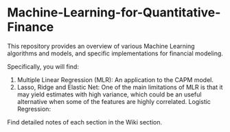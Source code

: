 # Machine-Learning-for-Quantitative-Finance
This repository provides an overview of various Machine Learning algorithms and models, and specific implementations for financial modeling.

Specifically, you will find:

1. Multiple Linear Regression (MLR): An application to the CAPM model.
2. Lasso, Ridge and Elastic Net: One of the main limitations of MLR is that it may yield estimates with high variance, which could be an useful alternative when some of the features are highly correlated. 
Logistic Regression:

Find detailed notes of each section in the Wiki section.
